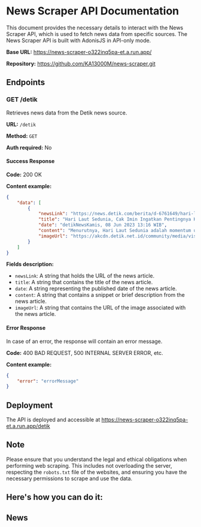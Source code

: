 # News Scraper API Documentation

This document provides the necessary details to interact with the News Scraper API, which is used to fetch news data from specific sources. The News Scraper API is built with AdonisJS in API-only mode.

**Base URL:** https://news-scraper-o322inq5pa-et.a.run.app/

**Repository:** https://github.com/KA13000M/news-scraper.git

## Endpoints

### GET /detik

Retrieves news data from the Detik news source.

**URL:** `/detik`

**Method:** `GET`

**Auth required:** No

#### Success Response

**Code:** 200 OK

**Content example:**

```json
{
    "data": [
        {
            "newsLink": "https://news.detik.com/berita/d-6761649/hari-laut-sedunia-cak-imin-ingatkan-pentingnya-kedaulatan-maritim",
            "title": "Hari Laut Sedunia, Cak Imin Ingatkan Pentingnya Kedaulatan Maritim",
            "date": "detikNewsKamis, 08 Jun 2023 13:16 WIB",
            "content": "Menurutnya, Hari Laut Sedunia adalah momentum untuk menghargai berbagai laut yang ada di dunia, termasuk di Indonesia.",
            "imageUrl": "https://akcdn.detik.net.id/community/media/visual/2023/05/16/ketua-umum-partai-kebangkitan-bangsa-pkb-abdul-muhaimin-iskandar-cak-imin.jpeg?w=700&q=90"
        }
    ]
}
```

**Fields description:**

- `newsLink`: A string that holds the URL of the news article.
- `title`: A string that contains the title of the news article.
- `date`: A string representing the published date of the news article.
- `content`: A string that contains a snippet or brief description from the news article.
- `imageUrl`: A string that contains the URL of the image associated with the news article.

#### Error Response

In case of an error, the response will contain an error message.

**Code:** 400 BAD REQUEST, 500 INTERNAL SERVER ERROR, etc.

**Content example:**

```json
{
    "error": "errorMessage"
}
```

## Deployment

The API is deployed and accessible at https://news-scraper-o322inq5pa-et.a.run.app/detik

## Note

Please ensure that you understand the legal and ethical obligations when performing web scraping. This includes not overloading the server, respecting the `robots.txt` file of the websites, and ensuring you have the necessary permissions to scrape and use the data.

## Here's how you can do it:
<!DOCTYPE html>
<html>
<body>

<h2>News</h2>

<div id="newsContainer"></div>

<script>
fetch('https://news-scraper-o322inq5pa-et.a.run.app/detik')
  .then(response => {
    if (!response.ok) {
      throw new Error('Network response was not ok');
    }
    return response.json();
  })
  .then(data => {
    // Here 'data' is the JSON response from your API. 
    // You can use it to populate your frontend.
    var newsContainer = document.getElementById('newsContainer');

    data.data.forEach(newsItem => {
      var newsElement = document.createElement('div');
      newsElement.innerHTML = `
        <h3>${newsItem.title}</h3>
        <p>${newsItem.date}</p>
        <p>${newsItem.content}</p>
        <img src="${newsItem.imageUrl}" alt="${newsItem.title}">
      `;
      newsContainer.appendChild(newsElement);
    });
  })
  .catch(error => {
    // If there's an error, log it
    console.error('There has been a problem with your fetch operation:', error);
  });
</script>

</body>
</html>
